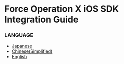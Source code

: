 # Force Operation X iOS SDK Integration Guide

### LANGUAGE
* [Japanese](https://github.com/cyber-z/public-fox-ios-sdk/blob/4.x-master/lang/ja/README.md)
* [Chinese(Simplified)](./lang/zh-cn/README.md)
* [English](./lang/en/README.md)
